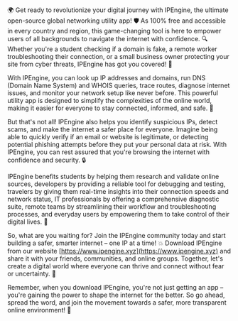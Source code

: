 🌍 Get ready to revolutionize your digital journey with IPEngine, the ultimate open-source global networking utility app! 🛡️ As 100% free and accessible in every country and region, this game-changing tool is here to empower users of all backgrounds to navigate the internet with confidence. 🔍 Whether you're a student checking if a domain is fake, a remote worker troubleshooting their connection, or a small business owner protecting your site from cyber threats, IPEngine has got you covered! 📡

With IPEngine, you can look up IP addresses and domains, run DNS (Domain Name System) and WHOIS queries, trace routes, diagnose internet issues, and monitor your network setup like never before. This powerful utility app is designed to simplify the complexities of the online world, making it easier for everyone to stay connected, informed, and safe. 🚀

But that's not all! IPEngine also helps you identify suspicious IPs, detect scams, and make the internet a safer place for everyone. Imagine being able to quickly verify if an email or website is legitimate, or detecting potential phishing attempts before they put your personal data at risk. With IPEngine, you can rest assured that you're browsing the internet with confidence and security. 🔒

IPEngine benefits students by helping them research and validate online sources, developers by providing a reliable tool for debugging and testing, travelers by giving them real-time insights into their connection speeds and network status, IT professionals by offering a comprehensive diagnostic suite, remote teams by streamlining their workflow and troubleshooting processes, and everyday users by empowering them to take control of their digital lives. 🌟

So, what are you waiting for? Join the IPEngine community today and start building a safer, smarter internet – one IP at a time! 💥 Download IPEngine from our website [https://www.ipengine.xyz](https://www.ipengine.xyz) and share it with your friends, communities, and online groups. Together, let's create a digital world where everyone can thrive and connect without fear or uncertainty. 🌈

Remember, when you download IPEngine, you're not just getting an app – you're gaining the power to shape the internet for the better. So go ahead, spread the word, and join the movement towards a safer, more transparent online environment! 💪